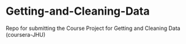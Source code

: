 # Getting-and-Cleaning-Data
Repo for submitting the Course Project for Getting and Cleaning Data (coursera-JHU)
